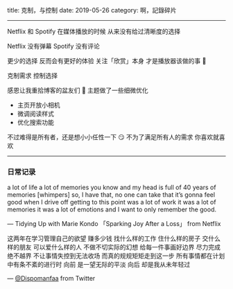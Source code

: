 title: 克制，与控制
date: 2019-05-26
category: 啊，記錄碎片

---

Netflix 和 Spotify
在媒体播放的时候 从来没有给过清晰度的选择

Netflix 没有弹幕
Spotify 没有评论

<!-- more -->

更少的选择 反而会有更好的体验
关注「欣赏」本身 才是播放器该做的事 🤔

克制需求
控制选择

感恩让我重拾博客的盆友们 🤣
主题做了一些细微优化
- 主页开放小相机
- 微调阅读样式
- 优化搜索功能

不过难得是所有者，还是想小小任性一下 😏
不为了满足所有人的需求
你喜欢就喜欢

---

### 日常记录

> 
a lot of life
a lot of memories
you know
and my head is full of 40 years of memories
[whimpers]
so, I have that, no one can take that
it’s gonna feel good when I drive off
getting to this point was a lot of work
it was a lot of memories
it was a lot of emotions
and I want to only remember the good.

— Tidying Up with Marie Kondo 「Sparking Joy After a Loss」 from Netflix

> 
这两年在学习管理自己的欲望 赚多少钱 找什么样的工作
住什么样的房子 交什么样的朋友
可以爱什么样的人
不做不切实际的幻想
给每一件事画好边界 尽力完成 绝不越界
不让事情失控到无法收场
而真的规规矩矩走到这一步
所有事情都在计划中有条不紊的进行时
向前 是一望无际的平淡
向后 却是我从未年轻过

— [@Dispomanfaa](https://twitter.com/Dispomanfaa/status/1132306928934084608) from Twitter
